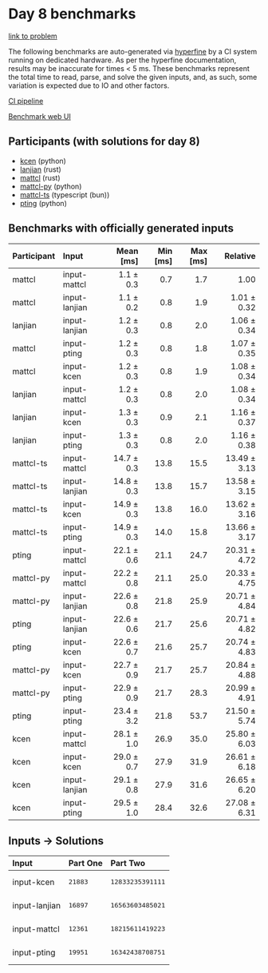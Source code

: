 # Day 8 benchmarks

[link to problem](https://adventofcode.com/2023/day/8)

The following benchmarks are auto-generated via
[hyperfine](https://github.com/sharkdp/hyperfine) by a CI system running on
dedicated hardware. As per the hyperfine documentation, results may be
inaccurate for times < 5 ms. These benchmarks represent the total time to read,
parse, and solve the given inputs, and, as such, some variation is expected due
to IO and other factors.

[CI pipeline](http://ci.papercode.net:8080/teams/main/pipelines/aoc2023)

[Benchmark web UI](https://aoc.ancalagon.black)


## Participants (with solutions for day 8)

- [kcen](https://github.com/kcen/aoc2023) (python)
- [lanjian](https://github.com/lanjian/aoc-2023) (rust)
- [mattcl](https://github.com/mattcl/aoc2023) (rust)
- [mattcl-py](https://github.com/mattcl/aoc2023-py) (python)
- [mattcl-ts](https://github.com/mattcl/aoc2023-js) (typescript (bun))
- [pting](https://github.com/pting/aoc2023) (python)


## Benchmarks with officially generated inputs

| Participant | Input | Mean [ms] | Min [ms] | Max [ms] | Relative |
|:---|:---|---:|---:|---:|---:|
| mattcl | input-mattcl | 1.1 ± 0.3 | 0.7 | 1.7 | 1.00 |
| mattcl | input-lanjian | 1.1 ± 0.2 | 0.8 | 1.9 | 1.01 ± 0.32 |
| lanjian | input-lanjian | 1.2 ± 0.3 | 0.8 | 2.0 | 1.06 ± 0.34 |
| mattcl | input-pting | 1.2 ± 0.3 | 0.8 | 1.8 | 1.07 ± 0.35 |
| mattcl | input-kcen | 1.2 ± 0.3 | 0.8 | 1.9 | 1.08 ± 0.34 |
| lanjian | input-mattcl | 1.2 ± 0.3 | 0.8 | 2.0 | 1.08 ± 0.34 |
| lanjian | input-kcen | 1.3 ± 0.3 | 0.9 | 2.1 | 1.16 ± 0.37 |
| lanjian | input-pting | 1.3 ± 0.3 | 0.8 | 2.0 | 1.16 ± 0.38 |
| mattcl-ts | input-mattcl | 14.7 ± 0.3 | 13.8 | 15.5 | 13.49 ± 3.13 |
| mattcl-ts | input-lanjian | 14.8 ± 0.3 | 13.8 | 15.7 | 13.58 ± 3.15 |
| mattcl-ts | input-kcen | 14.9 ± 0.3 | 13.8 | 16.0 | 13.62 ± 3.16 |
| mattcl-ts | input-pting | 14.9 ± 0.3 | 14.0 | 15.8 | 13.66 ± 3.17 |
| pting | input-mattcl | 22.1 ± 0.6 | 21.1 | 24.7 | 20.31 ± 4.72 |
| mattcl-py | input-mattcl | 22.2 ± 0.8 | 21.1 | 25.0 | 20.33 ± 4.75 |
| mattcl-py | input-lanjian | 22.6 ± 0.8 | 21.8 | 25.9 | 20.71 ± 4.84 |
| pting | input-lanjian | 22.6 ± 0.6 | 21.7 | 25.6 | 20.71 ± 4.82 |
| pting | input-kcen | 22.6 ± 0.7 | 21.6 | 25.7 | 20.74 ± 4.83 |
| mattcl-py | input-kcen | 22.7 ± 0.9 | 21.7 | 25.7 | 20.84 ± 4.88 |
| mattcl-py | input-pting | 22.9 ± 0.9 | 21.7 | 28.3 | 20.99 ± 4.91 |
| pting | input-pting | 23.4 ± 3.2 | 21.8 | 53.7 | 21.50 ± 5.74 |
| kcen | input-mattcl | 28.1 ± 1.0 | 26.9 | 35.0 | 25.80 ± 6.03 |
| kcen | input-kcen | 29.0 ± 0.7 | 27.9 | 31.9 | 26.61 ± 6.18 |
| kcen | input-lanjian | 29.1 ± 0.8 | 27.9 | 31.6 | 26.65 ± 6.20 |
| kcen | input-pting | 29.5 ± 1.0 | 28.4 | 32.6 | 27.08 ± 6.31 |


## Inputs -> Solutions

| Input | Part One | Part Two |
|:---|:---|:---|
|input-kcen|<pre>21883</pre>|<pre>12833235391111</pre>|
|input-lanjian|<pre>16897</pre>|<pre>16563603485021</pre>|
|input-mattcl|<pre>12361</pre>|<pre>18215611419223</pre>|
|input-pting|<pre>19951</pre>|<pre>16342438708751</pre>|